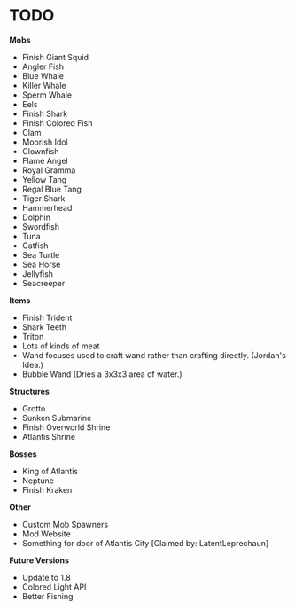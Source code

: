 TODO
=====
**Mobs**
 - Finish Giant Squid
 - Angler Fish
 - Blue Whale
 - Killer Whale
 - Sperm Whale
 - Eels
 - Finish Shark
 - Finish Colored Fish
 - Clam
 - Moorish Idol
 - Clownfish
 - Flame Angel
 - Royal Gramma
 - Yellow Tang
 - Regal Blue Tang
 - Tiger Shark
 - Hammerhead
 - Dolphin
 - Swordfish
 - Tuna
 - Catfish
 - Sea Turtle
 - Sea Horse
 - Jellyfish
 - Seacreeper

**Items**
 - Finish Trident
 - Shark Teeth
 - Triton
 - Lots of kinds of meat
 - Wand focuses used to craft wand rather than crafting directly. (Jordan's Idea.)
 - Bubble Wand (Dries a 3x3x3 area of water.)

**Structures**
 - Grotto
 - Sunken Submarine
 - Finish Overworld Shrine
 - Atlantis Shrine

**Bosses**
 - King of Atlantis
 - Neptune
 - Finish Kraken

**Other**
 - Custom Mob Spawners
 - Mod Website
 - Something for door of Atlantis City [Claimed by: LatentLeprechaun]

**Future Versions**
 - Update to 1.8
 - Colored Light API
 - Better Fishing
